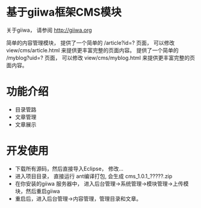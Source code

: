 # 基于giiwa框架CMS模块
关于giiwa， 请参阅 http://giiwa.org

简单的内容管理模块， 
提供了一个简单的 /article?id=? 页面， 可以修改 view/cms/article.html 来提供更丰富完整的页面内容。
提供了一个简单的 /myblog?uid=? 页面， 可以修改 view/cms/myblog.html 来提供更丰富完整的页面内容。

<h1>功能介绍</h1>
<ul>
<li>目录管路</li>
<li>文章管理</li>
<li>文章展示</li>
</ul>

<h1>开发使用</h1>
<ul>
<li>下载所有源码，然后直接导入Eclipse， 修改...</li>
<li>进入项目目录， 直接运行 ant编译打包, 会生成 cms_1.0.1_?????.zip </li>
<li>在你安装的giiwa 服务器中， 进入后台管理->系统管理->模块管理->上传模块，然后重启giiwa</li>
<li>重启后，进入后台管理->内容管理，管理目录和文章。</li>
</ul>


